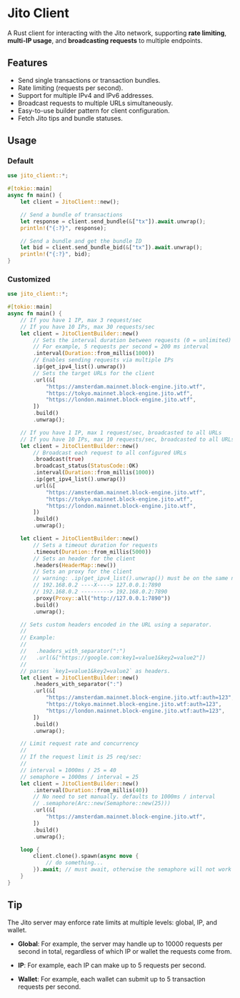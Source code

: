 # Jito Client

A Rust client for interacting with the Jito network, supporting **rate limiting**, **multi-IP usage**, and **broadcasting requests** to multiple endpoints.

## Features

- Send single transactions or transaction bundles.
- Rate limiting (requests per second).
- Support for multiple IPv4 and IPv6 addresses.
- Broadcast requests to multiple URLs simultaneously.
- Easy-to-use builder pattern for client configuration.
- Fetch Jito tips and bundle statuses.

## Usage

### Default

```rust
use jito_client::*;

#[tokio::main]
async fn main() {
    let client = JitoClient::new();

    // Send a bundle of transactions
    let response = client.send_bundle(&["tx"]).await.unwrap();
    println!("{:?}", response);

    // Send a bundle and get the bundle ID
    let bid = client.send_bundle_bid(&["tx"]).await.unwrap();
    println!("{:?}", bid);
}
```

### Customized

```rust
use jito_client::*;

#[tokio::main]
async fn main() {
    // If you have 1 IP, max 3 request/sec
    // If you have 10 IPs, max 30 requests/sec
    let client = JitoClientBuilder::new()
        // Sets the interval duration between requests (0 = unlimited)
        // For example, 5 requests per second = 200 ms interval
        .interval(Duration::from_millis(1000))
        // Enables sending requests via multiple IPs
        .ip(get_ipv4_list().unwrap())
        // Sets the target URLs for the client
        .url(&[
            "https://amsterdam.mainnet.block-engine.jito.wtf",
            "https://tokyo.mainnet.block-engine.jito.wtf",
            "https://london.mainnet.block-engine.jito.wtf",
        ])
        .build()
        .unwrap();

    // If you have 1 IP, max 1 request/sec, broadcasted to all URLs
    // If you have 10 IPs, max 10 requests/sec, broadcasted to all URLs
    let client = JitoClientBuilder::new()
        // Broadcast each request to all configured URLs
        .broadcast(true)
        .broadcast_status(StatusCode::OK)
        .interval(Duration::from_millis(1000))
        .ip(get_ipv4_list().unwrap())
        .url(&[
            "https://amsterdam.mainnet.block-engine.jito.wtf",
            "https://tokyo.mainnet.block-engine.jito.wtf",
            "https://london.mainnet.block-engine.jito.wtf",
        ])
        .build()
        .unwrap();

    let client = JitoClientBuilder::new()
        // Sets a timeout duration for requests
        .timeout(Duration::from_millis(5000))
        // Sets an header for the client
        .headers(HeaderMap::new())
        // Sets an proxy for the client
        // warning: .ip(get_ipv4_list().unwrap()) must be on the same network segment as the proxy
        // 192.168.0.2 ----X----> 127.0.0.1:7890
        // 192.168.0.2 ---------> 192.168.0.2:7890
        .proxy(Proxy::all("http://127.0.0.1:7890"))
        .build()
        .unwrap();

    // Sets custom headers encoded in the URL using a separator.
    //
    // Example: 
    // 
    //   .headers_with_separator(":")
    //   .url(&["https://google.com:key1=value1&key2=value2"])
    //
    // parses `key1=value1&key2=value2` as headers.
    let client = JitoClientBuilder::new()
        .headers_with_separator(":")
        .url(&[
            "https://amsterdam.mainnet.block-engine.jito.wtf:auth=123",
            "https://tokyo.mainnet.block-engine.jito.wtf:auth=123",
            "https://london.mainnet.block-engine.jito.wtf:auth=123",
        ])
        .build()
        .unwrap();

    // Limit request rate and concurrency
    //
    // If the request limit is 25 req/sec:
    //
    // interval = 1000ms / 25 = 40
    // semaphore = 1000ms / interval = 25
    let client = JitoClientBuilder::new()
        .interval(Duration::from_millis(40))
        // No need to set manually. defaults to 1000ms / interval
        // .semaphore(Arc::new(Semaphore::new(25)))
        .url(&[
            "https://amsterdam.mainnet.block-engine.jito.wtf",
        ])
        .build()
        .unwrap();

    loop {
        client.clone().spawn(async move {
            // do something...
        }).await; // must await, otherwise the semaphore will not work
    }
}
```

## Tip

The Jito server may enforce rate limits at multiple levels: global, IP, and wallet.

* **Global**: For example, the server may handle up to 10000 requests per second in total, regardless of which IP or wallet the requests come from.

* **IP**: For example, each IP can make up to 5 requests per second.

* **Wallet**: For example, each wallet can submit up to 5 transaction requests per second.